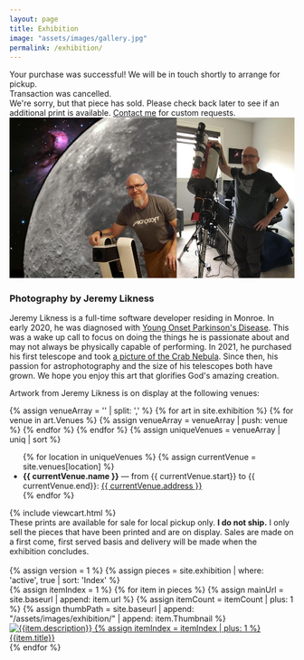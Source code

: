 ```yaml
---
layout: page
title: Exhibition
image: "assets/images/gallery.jpg"
permalink: /exhibition/
---
```

<div class="exhibition">
    <div id="success" class="row d-none">
        <div class="col-12">
            <div class="alert alert-success">
            <span class="fa fa-check"></span> Your purchase was successful! We will be in touch shortly to arrange for pickup.
            </div>
        </div>
    </div>
    <div id="cancel" class="row d-none">
        <div class="col-12">
            <div class="alert alert-danger">
            <span class="fa fa-ban"></span> Transaction was cancelled.
            </div>
        </div>
    </div>
    <div id="soldout" class="row d-none">
        <div class="col-12">
            <div class="alert alert-warning">
            We're sorry, but that piece has sold. Please check back later to see if an additional print is available. <a href="/about">Contact me</a> for custom requests.
            </div>
        </div>
    </div>
    <div class="row">
        <div class="col-lg-4 col-6 col-sm-12">
            <img src="/assets/images/exhibition/about.jpg" alt="Jeremy Likness">
        </div>
        <div class="col-lg-4 col-6 col-sm-12">
            <h3>Photography by Jeremy Likness</h3>
            <p>Jeremy Likness is a full-time software developer residing in Monroe. In early 2020, he was diagnosed with <a href="https://strengthwithparkinsons.com/" target="_blank">Young Onset Parkinson's Disease</a>. This was a wake up call to focus on doing the things he is passionate about and may not always be physically capable of performing. In 2021, he purchased his first telescope and took <a href="https://www.instagram.com/p/CKA4atJJduz/?utm_source=ig_web_copy_link" target="_blank">a picture of the Crab Nebula</a>. Since then, his passion for astrophotography and the size of his telescopes both have grown. We hope you enjoy this art that glorifies God's amazing creation.</p>
        </div>
        <div class="col-lg-4 col-6 col-sm-12">
            <p>Artwork from Jeremy Likness is on display at the following venues:</p>
            {% assign venueArray = '' | split: ',' %}
            {% for art in site.exhibition %}
                {% for venue in art.Venues %}
                    {% assign venueArray = venueArray | push: venue %}
                {% endfor %}
            {% endfor %}
            {% assign uniqueVenues = venueArray | uniq | sort %}
            <ul>
                {% for location in uniqueVenues %}        
                {% assign currentVenue = site.venues[location] %}
                <li>
                    <strong>{{ currentVenue.name }}</strong> &mdash; from {{ currentVenue.start}} to {{ currentVenue.end}}:
                    <a href="https://www.google.com/maps/search/{{ currentVenue.address }}" target="_blank">{{ currentVenue.address }}</a>
                </li>
                {% endfor %}
            </ul>
            {% include viewcart.html %}                        
        </div>
    </div>
    <div class="row">
        <div class="col">These prints are available for sale for local pickup only. <strong>I do not ship.</strong> I only sell the pieces that have been printed and are on display. Sales are made on a first come, first served basis and delivery will be made when the exhibition concludes.</div>
    </div>
    <div class="row">
        <div class="col">&nbsp;</div>
    </div>
    {% assign version = 1 %}
    {% assign pieces = site.exhibition | where: 'active', true | sort: 'Index' %}
    <div class="row mw-25">
        <div class="col-12">
                <div class="row">
                    {% assign itemIndex = 1 %}
                    {% for item in pieces %}        
                        {% assign mainUrl = site.baseurl | append: item.url %}
                        {% assign itemCount = itemCount | plus: 1 %}
                        {% assign thumbPath = site.baseurl | append: "/assets/images/exhibition/" | append: item.Thumbnail %}
                        <div class="card gallery-card" data-url="{{item.url}}">
                            <a href="{{mainUrl}}" title="{{item.description}}" tabindex="{{itemCount}}">
                                <img class="card-img-top gallery-img" id="image-{{itemIndex}}" src="{{thumbPath}}" alt="{{item.description}}">
                                {% assign itemIndex = itemIndex | plus: 1 %}
                            </a>
                            <div class="card-header bg-dark text-center">
                                <a href="{{mainUrl}}" title="{{item.description}}">{{item.title}}</a>
                            </div>                
                        </div>
                     {% endfor %}
                </div>        
        </div>
    </div>
<script src="{{ site.baseurl }}/assets/js/exhibition.js"></script>
